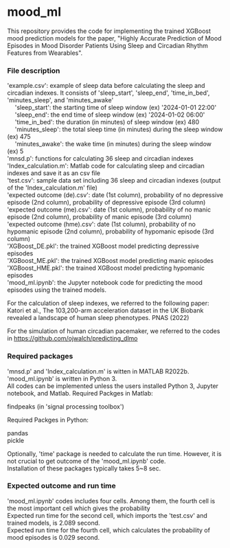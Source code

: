 # mood_ml

This repository provides the code for implementing the trained XGBoost mood prediction models for the paper, "Highly Accurate Prediction of Mood Episodes in Mood Disorder Patients Using Sleep and Circadian Rhythm Features from Wearables".

### File description

'example.csv': example of sleep data before calculating the sleep and circadian indexes. It consists of 'sleep_start', 'sleep_end', 'time_in_bed', 'minutes_sleep', and 'minutes_awake'   
&emsp; 'sleep_start': the starting time of sleep window (ex) '2024-01-01 22:00'  
&emsp; 'sleep_end': the end time of sleep window (ex) '2024-01-02 06:00'  
&emsp; 'time_in_bed': the duration (in minutes) of sleep window (ex) 480  
&emsp; 'minutes_sleep': the total sleep time (in minutes) during the sleep window (ex) 475  
&emsp; 'minutes_awake': the wake time (in minutes) during the sleep window (ex) 5  
'mnsd.p': functions for calculating 36 sleep and circadian indexes  
'Index_calculation.m': Matlab code for calculating sleep and circadian indexes and save it as an csv file  
'test.csv': sample data set including 36 sleep and circadian indexes (output of the 'Index_calculation.m' file)  
'expected outcome (de).csv': date (1st column), probability of no depressive episode (2nd column), probability of depressive episode (3rd column)  
'expected outcome (me).csv': date (1st column), probability of no manic episode (2nd column), probability of manic episode (3rd column)  
'expected outcome (hme).csv': date (1st column), probability of no hypomanic episode (2nd column), probability of hypomanic episode (3rd column)  
'XGBoost_DE.pkl': the trained XGBoost model predicting depressive episodes  
'XGBoost_ME.pkl': the trained XGBoost model predicting manic episodes  
'XGBoost_HME.pkl': the trained XGBoost model predicting hypomanic episodes  
'mood_ml.ipynb': the Jupyter notebook code for predicting the mood episodes using the trained models.  

For the calculation of sleep indexes, we referred to the following paper:  
Katori et al., The 103,200-arm acceleration dataset in the UK Biobank revealed a landscape of human sleep phenotypes. PNAS (2022)

For the simulation of human circadian pacemaker, we referred to the codes in https://github.com/ojwalch/predicting_dlmo

### Required packages

'mnsd.p' and 'Index_calculation.m' is witten in MATLAB R2022b.
'mood_ml.ipynb' is written in Python 3.  
All codes can be implemented unless the users installed Python 3, Jupyter notebook, and Matlab.
Required Packges in Matlab:  

  findpeaks (in 'signal processing toolbox')
  
Required Packges in Python:  

  pandas  
  pickle

Optionally, 'time' package is needed to calculate the run time. However, it is not crucial to get outcome of the 'mood_ml.ipynb' code.  
Installation of these packages typically takes 5~8 sec. 

### Expected outcome and run time

'mood_ml.ipynb' codes includes four cells. Among them, the fourth cell is the most important cell which gives the probability  
Expected run time for the second cell, which imports the 'test.csv' and trained models, is 2.089 second.  
Expected run time for the fourth cell, which calculates the probability of mood episodes is 0.029 second.  
